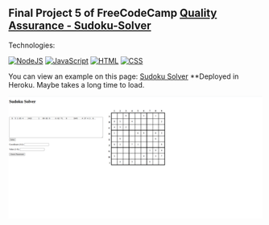 ## Final Project 5 of FreeCodeCamp [Quality Assurance - Sudoku-Solver](https://www.freecodecamp.org/learn/quality-assurance/quality-assurance-projects/sudoku-solver)

Technologies:

[![NodeJS](https://img.shields.io/badge/NodeJS+express-339933?style=for-the-badge&logo=node.js&logoColor=white&labelColor=101010)]()
[![JavaScript](https://img.shields.io/badge/JavaScript-F7DF1E?style=for-the-badge&logo=javascript&logoColor=white&labelColor=101010)]()
[![HTML](https://img.shields.io/badge/HTML5-E34F26?style=for-the-badge&logo=HTML5&logoColor=white&labelColor=101010)]()
[![CSS](https://img.shields.io/badge/CSS-1572B6?style=for-the-badge&logo=CSS3&logoColor=white&labelColor=101010)]()

You can view an example on this page: [Sudoku Solver](https://fcc-sudoku-solver.herokuapp.com/) **Deployed in Heroku. Maybe takes a long time to load.

![example](https://github.com/aestebance/boilerplate-project-sudoku-solver/blob/master/example.png)
